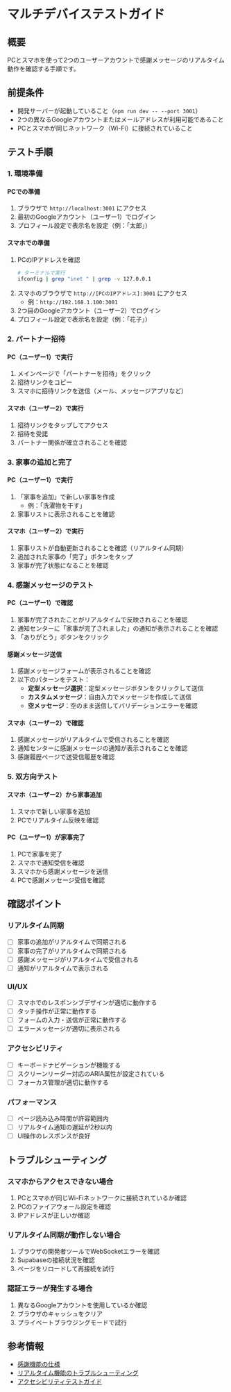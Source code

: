 # マルチデバイステストガイド

## 概要

PCとスマホを使って2つのユーザーアカウントで感謝メッセージのリアルタイム動作を確認する手順です。

## 前提条件

- 開発サーバーが起動していること（`npm run dev -- --port 3001`）
- 2つの異なるGoogleアカウントまたはメールアドレスが利用可能であること
- PCとスマホが同じネットワーク（Wi-Fi）に接続されていること

## テスト手順

### 1. 環境準備

#### PCでの準備
1. ブラウザで `http://localhost:3001` にアクセス
2. 最初のGoogleアカウント（ユーザー1）でログイン
3. プロフィール設定で表示名を設定（例：「太郎」）

#### スマホでの準備
1. PCのIPアドレスを確認
   ```bash
   # ターミナルで実行
   ifconfig | grep "inet " | grep -v 127.0.0.1
   ```
2. スマホのブラウザで `http://[PCのIPアドレス]:3001` にアクセス
   - 例：`http://192.168.1.100:3001`
3. 2つ目のGoogleアカウント（ユーザー2）でログイン
4. プロフィール設定で表示名を設定（例：「花子」）

### 2. パートナー招待

#### PC（ユーザー1）で実行
1. メインページで「パートナーを招待」をクリック
2. 招待リンクをコピー
3. スマホに招待リンクを送信（メール、メッセージアプリなど）

#### スマホ（ユーザー2）で実行
1. 招待リンクをタップしてアクセス
2. 招待を受諾
3. パートナー関係が確立されることを確認

### 3. 家事の追加と完了

#### PC（ユーザー1）で実行
1. 「家事を追加」で新しい家事を作成
   - 例：「洗濯物を干す」
2. 家事リストに表示されることを確認

#### スマホ（ユーザー2）で実行
1. 家事リストが自動更新されることを確認（リアルタイム同期）
2. 追加された家事の「完了」ボタンをタップ
3. 家事が完了状態になることを確認

### 4. 感謝メッセージのテスト

#### PC（ユーザー1）で確認
1. 家事が完了されたことがリアルタイムで反映されることを確認
2. 通知センターに「家事が完了されました」の通知が表示されることを確認
3. 「ありがとう」ボタンをクリック

#### 感謝メッセージ送信
1. 感謝メッセージフォームが表示されることを確認
2. 以下のパターンをテスト：
   - **定型メッセージ選択**：定型メッセージボタンをクリックして送信
   - **カスタムメッセージ**：自由入力でメッセージを作成して送信
   - **空メッセージ**：空のまま送信してバリデーションエラーを確認

#### スマホ（ユーザー2）で確認
1. 感謝メッセージがリアルタイムで受信されることを確認
2. 通知センターに感謝メッセージの通知が表示されることを確認
3. 感謝履歴ページで送受信履歴を確認

### 5. 双方向テスト

#### スマホ（ユーザー2）から家事追加
1. スマホで新しい家事を追加
2. PCでリアルタイム反映を確認

#### PC（ユーザー1）が家事完了
1. PCで家事を完了
2. スマホで通知受信を確認
3. スマホから感謝メッセージを送信
4. PCで感謝メッセージ受信を確認

## 確認ポイント

### リアルタイム同期
- [ ] 家事の追加がリアルタイムで同期される
- [ ] 家事の完了がリアルタイムで同期される
- [ ] 感謝メッセージがリアルタイムで受信される
- [ ] 通知がリアルタイムで表示される

### UI/UX
- [ ] スマホでのレスポンシブデザインが適切に動作する
- [ ] タッチ操作が正常に動作する
- [ ] フォームの入力・送信が正常に動作する
- [ ] エラーメッセージが適切に表示される

### アクセシビリティ
- [ ] キーボードナビゲーションが機能する
- [ ] スクリーンリーダー対応のARIA属性が設定されている
- [ ] フォーカス管理が適切に動作する

### パフォーマンス
- [ ] ページ読み込み時間が許容範囲内
- [ ] リアルタイム通知の遅延が2秒以内
- [ ] UI操作のレスポンスが良好

## トラブルシューティング

### スマホからアクセスできない場合
1. PCとスマホが同じWi-Fiネットワークに接続されているか確認
2. PCのファイアウォール設定を確認
3. IPアドレスが正しいか確認

### リアルタイム同期が動作しない場合
1. ブラウザの開発者ツールでWebSocketエラーを確認
2. Supabaseの接続状況を確認
3. ページをリロードして再接続を試行

### 認証エラーが発生する場合
1. 異なるGoogleアカウントを使用しているか確認
2. ブラウザのキャッシュをクリア
3. プライベートブラウジングモードで試行

## 参考情報

- [感謝機能の仕様](./thank-you-feature.md)
- [リアルタイム機能のトラブルシューティング](../devlog/realtime-troubleshooting-log.md)
- [アクセシビリティテストガイド](./08-test-strategy-and-guidelines.md)
